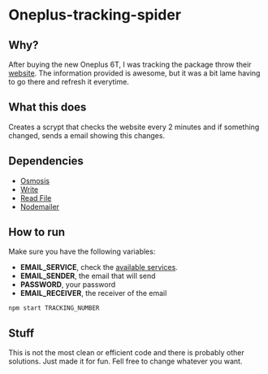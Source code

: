 # Oneplus-tracking-spider

## Why?

After buying the new Oneplus 6T, I was tracking the package throw their [website](http://tracking.oneplus.net/). The information provided is awesome, but it was a bit lame having to go there and refresh it everytime.

## What this does

Creates a scrypt that checks the website every 2 minutes and if something changed, sends a email showing this changes.

## Dependencies

- [Osmosis](https://www.npmjs.com/package/osmosis)
- [Write](https://www.npmjs.com/package/write)
- [Read File](https://www.npmjs.com/package/read-file)
- [Nodemailer](https://www.npmjs.com/package/nodemailer)

## How to run

Make sure you have the following variables:
- **EMAIL_SERVICE**, check the [available services](https://nodemailer.com/smtp/well-known/).
- **EMAIL_SENDER**, the email that will send
- **PASSWORD**, your password
- **EMAIL_RECEIVER**, the receiver of the email

```
npm start TRACKING_NUMBER
```

## Stuff

This is not the most clean or efficient code and there is probably other solutions. Just made it for fun. Fell free to change whatever you want.

